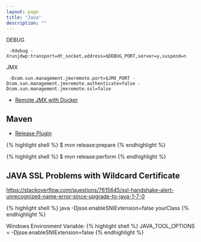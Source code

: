 ```yaml
---
layout: page
title: "Java"
description: ""
---
```








DEBUG
<pre><code> -Xdebug -Xrunjdwp:transport=dt_socket,address=$DEBUG_PORT,server=y,suspend=n </code></pre>

JMX
<pre><code> -Dcom.sun.management.jmxremote.port=$JMX_PORT -Dcom.sun.management.jmxremote.authenticate=false -Dcom.sun.management.jmxremote.ssl=false </code></pre>





* [Remote JMX with Docker](https://ptmccarthy.github.io/2014/07/24/remote-jmx-with-docker/
)






## Maven

* [Release Plugin](https://maven.apache.org/maven-release/maven-release-plugin/)

{% highlight shell %}
$ mvn release:prepare
{% endhighlight %}

{% highlight shell %}
$ mvn release:perform
{% endhighlight %}



## JAVA SSL Problems with Wildcard Certificate

https://stackoverflow.com/questions/7615645/ssl-handshake-alert-unrecognized-name-error-since-upgrade-to-java-1-7-0


{% highlight shell %}
java -Djsse.enableSNIExtension=false yourClass
{% endhighlight %}


Windows Environment Variable:
{% highlight shell %}
JAVA_TOOL_OPTIONS = -Djsse.enableSNIExtension=false
{% endhighlight %}

